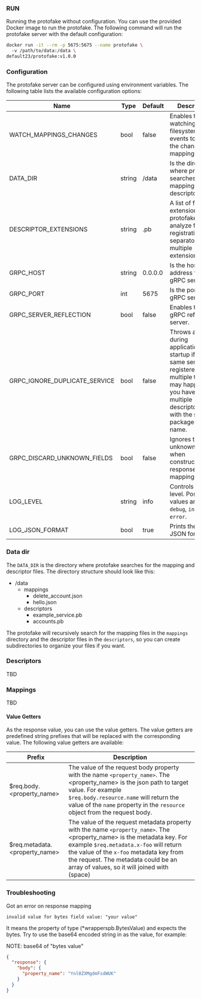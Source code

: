 ### RUN

Running the protofake without configuration. You can use the provided Docker image to run the protofake. The following
command will run the protofake server with the default configuration:

```bash
docker run -it --rm -p 5675:5675 --name protofake \ 
  -v /path/to/data:/data \
default23/protofake:v1.0.0
```

### Configuration

The protofake server can be configured using environment variables. The following table lists the available
configuration options:

| Name                          | Type   | Default | Description                                                                                                                                                                          |
|-------------------------------|--------|---------|--------------------------------------------------------------------------------------------------------------------------------------------------------------------------------------|
| WATCH_MAPPINGS_CHANGES        | bool   | false   | Enables the watching for filesystem events to track the changed mapping files.                                                                                                       |
| DATA_DIR                      | string | /data   | Is the directory, where protofake searches for the mapping and descriptor files.                                                                                                     |
| DESCRIPTOR_EXTENSIONS         | string | .pb     | A list of file extensions that protofake will analyze for registration. The separator for multiple extensions is `,`                                                                 |
| GRPC_HOST                     | string | 0.0.0.0 | Is the host address for the gRPC server.                                                                                                                                             |
| GRPC_PORT                     | int    | 5675    | Is the port for the gRPC server.                                                                                                                                                     |
| GRPC_SERVER_REFLECTION        | bool   | false   | Enables the gRPC reflection server.                                                                                                                                                  |
| GRPC_IGNORE_DUPLICATE_SERVICE | bool   | false   | Throws an error during application startup if the same service is registered multiple times. It may happen if you have multiple descriptor files with the same package+service name. |
| GRPC_DISCARD_UNKNOWN_FIELDS   | bool   | false   | Ignores the unknown fields when constructing the response from mapping.                                                                                                              |
| LOG_LEVEL                     | string | info    | Controls the log level. Possible values are: `debug`, `info`, `warn`, `error`.                                                                                                       |
| LOG_JSON_FORMAT               | bool   | true    | Prints the logs in JSON format.                                                                                                                                                      |

### Data dir

The `DATA_DIR` is the directory where protofake searches for the mapping and descriptor files. The directory structure
should look like this:

- /data
    - mappings
        - delete_account.json
        - hello.json
    - descriptors
        - example_service.pb
        - accounts.pb

The protofake will recursively search for the mapping files in the `mappings` directory and the descriptor files in the
`descriptors`, so you can create subdirectories to organize your files if you want.

### Descriptors

TBD

### Mappings

TBD

#### Value Getters

As the response value, you can use the value getters. The value getters are predefined string prefixes that will be
replaced with the
corresponding value. The following value getters are available:

| Prefix                        | Description                                                                                                                                                                                                                                                                                            |
|-------------------------------|--------------------------------------------------------------------------------------------------------------------------------------------------------------------------------------------------------------------------------------------------------------------------------------------------------|
| $req.body.<property_name>     | The value of the request body property with the name `<property_name>`. The <property_name> is the json path to target value. For example `$req.body.resource.name` will return the value of the `name` property in the `resource` object from the request body.                                       |
| $req.metadata.<property_name> | The value of the request metadata property with the name `<property_name>`. The <property_name> is the metadata key. For example `$req.metadata.x-foo` will return the value of the `x-foo` metadata key from the request. The metadata could be an array of values, so it will joined with ` `(space) |

### Troubleshooting

Got an error on response mapping

```
invalid value for bytes field value: "your value"
```

It means the property of type (*wrapperspb.BytesValue) and expects the bytes.
Try to use the base64 encoded string in as the value, for example:

NOTE: base64 of "bytes value"

```json
{
  "response": {
    "body": {
      "property_name": "Ynl0ZXMgdmFsdWUK"
    }
  }
}
```